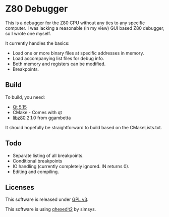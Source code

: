 # Z80 Debugger

This is a debugger for the Z80 CPU without any ties to any specific computer.
I was lacking a reasonable (in my view) GUI based Z80 debugger, so I wrote one myself.

It currently handles the basics:

* Load one or more binary files at specific addresses in memory.
* Load accompanying list files for debug info.
* Both memory and registers can be modified.
* Breakpoints.

## Build

To build, you need:

* [Qt 5.15](www.qt.io)
* CMake - Comes with qt
* [libz80](https://github.com/ggambetta/libz80) 2.1.0 from ggambetta

It should hopefully be straightforward to build based on the CMakeLists.txt.

## Todo
* Separate listing of all breakpoints.
* Conditional breakpoints
* IO handling (currently completely ignored. IN returns 0).
* Editing and compiling.

## Licenses
This software is released under [GPL v3](license.md).

This software is using [qhexedit2](https://github.com/Simsys/qhexedit2) by simsys.

